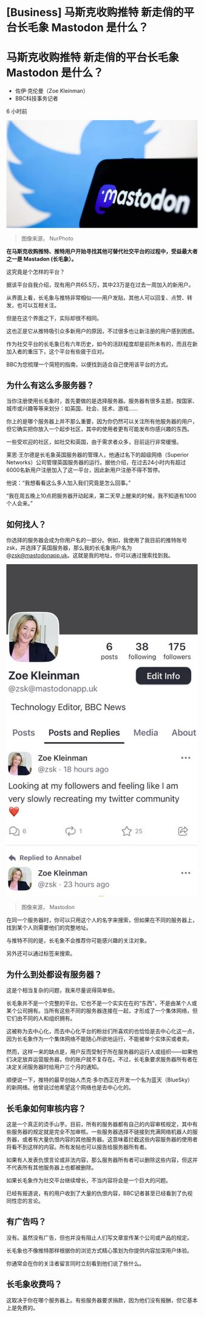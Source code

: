 # [Business] 马斯克收购推特 新走俏的平台长毛象 Mastodon 是什么？

#  马斯克收购推特 新走俏的平台长毛象 Mastodon 是什么？

  * 佐伊·克伦曼（Zoe Kleinman） 
  * BBC科技事务记者 

6 小时前

![推特（Twitter）和长毛象（Mastodon） logos](_127535152_gettyimages-1244516684.jpg)

> 图像来源，  NurPhoto

**在马斯克收购推特、推特用户开始寻找其他可替代社交平台的过程中，受益最大者之一是 Mastadon (长毛象）。**

这究竟是个怎样的平台？

据该平台自我介绍，现有用户共65.5万，其中23万是在过去一周加入的新用户。

从界面上看，长毛象与推特非常相似——用户发贴，其他人可以回复、点赞、转发，也可以互相关注。

但是在这个界面之下，实际却很不相同。

这也正是它从推特吸引众多新用户的原因，不过很多也让新注册的用户感到困惑。

作为社交平台的长毛象已有六年历史，如今的活跃程度却是前所未有的，而且在新加入者的重压下，这个平台有些疲于应对。

BBC为您梳理一个简短的指南，以便找到适合自己使用该平台的方式。

##  为什么有这么多服务器？

当你注册使用长毛象时，首先要做的是选择服务器。服务器有很多主题，按国家、城市或兴趣等等来划分：如英国、社会、技术、游戏……

你上的是哪个服务器上并不那么重要，因为你仍然可以关注所有他服务器的用户，但它确实把你放入一个起步社区，其中的使用者更有可能发布你感兴趣的东西。

一些受欢迎的社区，如社交和英国，由于需求者众多，目前运行非常缓慢。

莱恩·王尔德是长毛象英国服务器的管理人，他通过名下的超级网络（Superior Networks）公司管理英国服务器的运行。据他介绍，在过去24小时内有超过6000名新用户注册加入了这一平台，因此新用户注册不得不暂停。

他说：“我想看看这么多人加入我们究竟是怎么回事。”

“我在周五晚上10点把服务器开动起来，第二天早上醒来的时候，我不知道有1000个人会来。”

##  如何找人？

你选择的服务器会成为你用户名的一部分。例如，我使用了我目前的推特账号zsk，并选择了英国服务器，那么我的长毛象用户名为@zsk@mastodonapp.uk。这就是我的地址，你可以通过搜索找到我。

![记者的长毛象账号](_127534306_mediaitem127535157.jpg)

> 图像来源，  Mastodon

在同一个服务器时，你可以只用这个人的名字来搜索，但如果在不同的服务器上，找到某个人则需要他们的完整地址。

与推特不同的是，长毛象不会推荐你可能感兴趣的关注对象。

另外还可以通过标签来搜索。

##  为什么到处都设有服务器？

这是个相当复杂的问题，我来尽量说得简单些。

长毛象并不是一个完整的平台。它也不是一个实实在在的“东西”，不是由某个人或某个公司拥有。当所有这些不同的服务器连接在一起，才形成了一个集体网络，但它们由不同的人和组织拥有。

这被称为去中心化，而去中心化平台的粉丝们所喜欢的也恰恰是去中心化这一点，因为长毛象作为一个集体网络不能随心所欲地运行，不能被单个实体买或者卖。

然而，这样一来的缺点是，用户反而受制于所在服务器的运行人或组织——如果他们决定放弃运营服务器，你的账户就不复存在。不过，长毛象要求服务器所有者在决定关闭服务器时给用户三个月的通知。

顺便说一下，推特的最早创始人杰克·多尔西正在开发一个名为蓝天（BlueSky）的新网络。他曾说过他希望这个网络也是去中心化的。

##  长毛象如何审核内容？

这是一个真正的烫手山芋。目前，所有的服务器都有自己的内容审核规定，其中有些服务器的规定就是完全不加审核。一些服务器选择不链接到充满网络机器人的服务器，或者有大量仇恨内容的其他服务器。这意味着拦截这些内容服务器的使用者将看不到这样的内容。所有发帖也可以报告给服务器所有者。

如果有人发表仇恨言论或非法内容，那么服务器所有者可以删除这些内容，但这并不代表所有其他服务器上也都被删除。

如果长毛象作为社交平台继续增长，不当内容将会是一个巨大的问题。

已经有报道说，有的用户收到了大量的仇恨内容，BBC记者甚至已经看到了仇视同性恋的言论。

##  有广告吗？

没有。虽然没有广告，但也并没有阻止人们写文章宣传某个公司或产品的规定。

长毛象也不像推特那样根据你的浏览方式精心策划为你提供内容加深用户体验。

你通常会在你的关注者留言同时立刻看到他们说了些什么。

##  长毛象收费吗？

这取决于你在哪个服务器上。有些服务器要求捐款，因为他们没有报酬，但它基本上是免费的。


